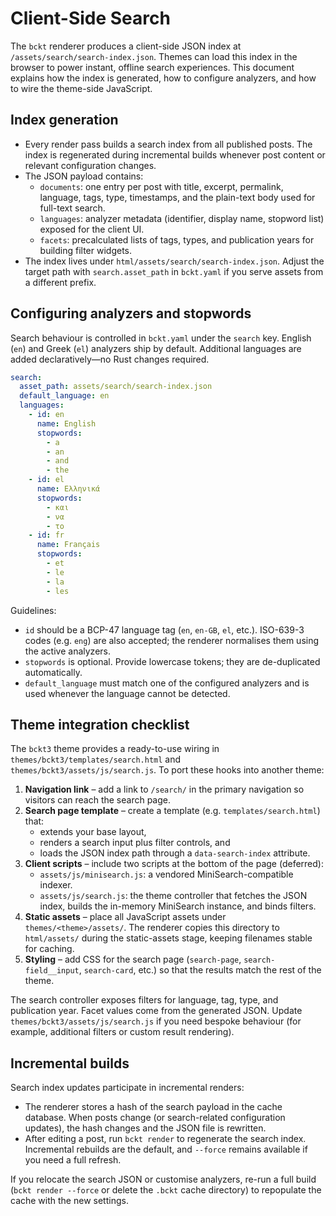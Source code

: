 # Client-Side Search

The `bckt` renderer produces a client-side JSON index at `/assets/search/search-index.json`. Themes can load this index in the browser to power instant, offline search experiences. This document explains how the index is generated, how to configure analyzers, and how to wire the theme-side JavaScript.

## Index generation

- Every render pass builds a search index from all published posts. The index is regenerated during incremental builds whenever post content or relevant configuration changes.
- The JSON payload contains:
  - `documents`: one entry per post with title, excerpt, permalink, language, tags, type, timestamps, and the plain-text body used for full-text search.
  - `languages`: analyzer metadata (identifier, display name, stopword list) exposed for the client UI.
  - `facets`: precalculated lists of tags, types, and publication years for building filter widgets.
- The index lives under `html/assets/search/search-index.json`. Adjust the target path with `search.asset_path` in `bckt.yaml` if you serve assets from a different prefix.

## Configuring analyzers and stopwords

Search behaviour is controlled in `bckt.yaml` under the `search` key. English (`en`) and Greek (`el`) analyzers ship by default. Additional languages are added declaratively—no Rust changes required.

```yaml
search:
  asset_path: assets/search/search-index.json
  default_language: en
  languages:
    - id: en
      name: English
      stopwords:
        - a
        - an
        - and
        - the
    - id: el
      name: Ελληνικά
      stopwords:
        - και
        - να
        - το
    - id: fr
      name: Français
      stopwords:
        - et
        - le
        - la
        - les
```

Guidelines:

- `id` should be a BCP-47 language tag (`en`, `en-GB`, `el`, etc.). ISO-639-3 codes (e.g. `eng`) are also accepted; the renderer normalises them using the active analyzers.
- `stopwords` is optional. Provide lowercase tokens; they are de-duplicated automatically.
- `default_language` must match one of the configured analyzers and is used whenever the language cannot be detected.

## Theme integration checklist

The `bckt3` theme provides a ready-to-use wiring in `themes/bckt3/templates/search.html` and `themes/bckt3/assets/js/search.js`. To port these hooks into another theme:

1. **Navigation link** – add a link to `/search/` in the primary navigation so visitors can reach the search page.
2. **Search page template** – create a template (e.g. `templates/search.html`) that:
   - extends your base layout,
   - renders a search input plus filter controls, and
   - loads the JSON index path through a `data-search-index` attribute.
3. **Client scripts** – include two scripts at the bottom of the page (deferred):
   - `assets/js/minisearch.js`: a vendored MiniSearch-compatible indexer.
   - `assets/js/search.js`: the theme controller that fetches the JSON index, builds the in-memory MiniSearch instance, and binds filters.
4. **Static assets** – place all JavaScript assets under `themes/<theme>/assets/`. The renderer copies this directory to `html/assets/` during the static-assets stage, keeping filenames stable for caching.
5. **Styling** – add CSS for the search page (`search-page`, `search-field__input`, `search-card`, etc.) so that the results match the rest of the theme.

The search controller exposes filters for language, tag, type, and publication year. Facet values come from the generated JSON. Update `themes/bckt3/assets/js/search.js` if you need bespoke behaviour (for example, additional filters or custom result rendering).

## Incremental builds

Search index updates participate in incremental renders:

- The renderer stores a hash of the search payload in the cache database. When posts change (or search-related configuration updates), the hash changes and the JSON file is rewritten.
- After editing a post, run `bckt render` to regenerate the search index. Incremental rebuilds are the default, and `--force` remains available if you need a full refresh.

If you relocate the search JSON or customise analyzers, re-run a full build (`bckt render --force` or delete the `.bckt` cache directory) to repopulate the cache with the new settings.
